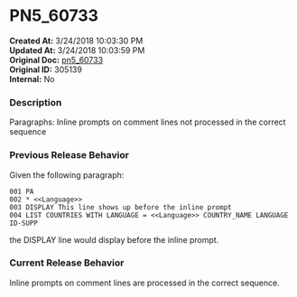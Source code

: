 # PN5_60733

**Created At:** 3/24/2018 10:03:30 PM  
**Updated At:** 3/24/2018 10:03:59 PM  
**Original Doc:** [pn5_60733](https://docs.jbase.com/release-notes/pn5_60733)  
**Original ID:** 305139  
**Internal:** No  


### Description

Paragraphs: Inline prompts on comment lines not processed in the correct sequence



### Previous Release Behavior

Given the following paragraph:

```
001 PA
002 * <<Language>>
003 DISPLAY This line shows up before the inline prompt
004 LIST COUNTRIES WITH LANGUAGE = <<Language>> COUNTRY_NAME LANGUAGE ID-SUPP
```

the DISPLAY line would display before the inline prompt.



### Current Release Behavior

Inline prompts on comment lines are processed in the correct sequence.
